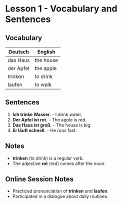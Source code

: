 # Lesson 1 - Vocabulary and Sentences

## Vocabulary

| Deutsch       | English        |
| ------------- | -------------- |
| das Haus      | the house      |
| der Apfel     | the apple      |
| trinken       | to drink       |
| laufen        | to walk        |

## Sentences

1. **Ich trinke Wasser.** - I drink water.
2. **Der Apfel ist rot.** - The apple is red.
3. **Das Haus ist groß.** - The house is big.
4. **Er läuft schnell.** - He runs fast.

## Notes

- **trinken** (to drink) is a regular verb.
- The adjective **rot** (red) comes after the noun.

## Online Session Notes

- Practiced pronunciation of **trinken** and **laufen**.
- Participated in a dialogue about daily routines.

